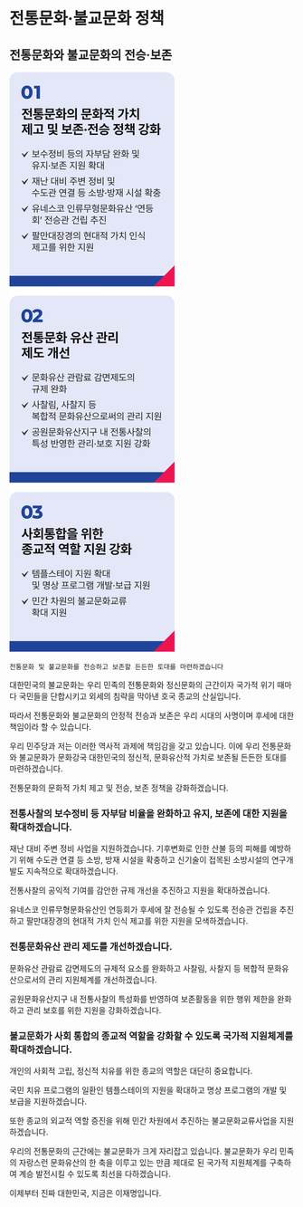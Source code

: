 # 전통문화‧불교문화 정책

## 전통문화와 불교문화의 전승‧보존

![공약 이미지](017.jpeg)

```
전통문화 및 불교문화를 전승하고 보존할 든든한 토대를 마련하겠습니다
```

대한민국의 불교문화는 우리 민족의 전통문화와 정신문화의 근간이자 국가적 위기 때마다 국민들을 단합시키고 외세의 침략을 막아낸
호국 종교의 산실입니다.

따라서 전통문화와 불교문화의 안정적 전승과 보존은 우리 시대의 사명이며 후세에 대한 책임이라 할 수 있습니다.

우리 민주당과 저는 이러한 역사적 과제에 책임감을 갖고 있습니다. 이에 우리 전통문화와 불교문화가 문화강국 대한민국의 정신적,
문화유산적 가치로 보존될 든든한 토대를 마련하겠습니다.

전통문화의 문화적 가치 제고 및 전승, 보존 정책을 강화하겠습니다.

### 전통사찰의 보수정비 등 자부담 비율을 완화하고 유지, 보존에 대한 지원을 확대하겠습니다.

재난 대비 주변 정비 사업을 지원하겠습니다. 기후변화로 인한 산불 등의 피해를 예방하기 위해 수도관 연결 등 소방, 방재 시설을 확충하고
신기술이 접목된 소방시설의 연구개발도 지속적으로 확대하겠습니다.

전통사찰의 공익적 기여를 감안한 규제 개선을 추진하고 지원을 확대하겠습니다.

유네스코 인류무형문화유산인 연등회가 후세에 잘 전승될 수 있도록 전승관 건립을 추진하고 팔만대장경의 현대적 가치 인식 제고를 위한
지원을 모색하겠습니다.

### 전통문화유산 관리 제도를 개선하겠습니다.

문화유산 관람료 감면제도의 규제적 요소를 완화하고 사찰림, 사찰지 등 복합적 문화유산으로서의 관리 지원체계를 개선하겠습니다.

공원문화유산지구 내 전통사찰의 특성화를 반영하여 보존활동을 위한 행위 제한을 완화하고 관리 보호를 위한 지원을 강화하겠습니다.

### 불교문화가 사회 통합의 종교적 역할을 강화할 수 있도록 국가적 지원체계를 확대하겠습니다.

개인의 사회적 고립, 정신적 치유를 위한 종교의 역할은 대단히 중요합니다.

국민 치유 프로그램의 일환인 템플스테이의 지원을 확대하고 명상 프로그램의 개발 및 보급을 지원하겠습니다.

또한 종교의 외교적 역할 증진을 위해 민간 차원에서 추진하는 불교문화교류사업을 지원하겠습니다.

우리의 전통문화의 근간에는 불교문화가 크게 자리잡고 있습니다. 불교문화가 우리 민족의 자랑스런 문화유산의 한 축을 이루고 있는 만큼
제대로 된 국가적 지원체계를 구축하여 계승 발전시킬 수 있도록 최선을 다하겠습니다.

이제부터 진짜 대한민국,
지금은 이재명입니다.